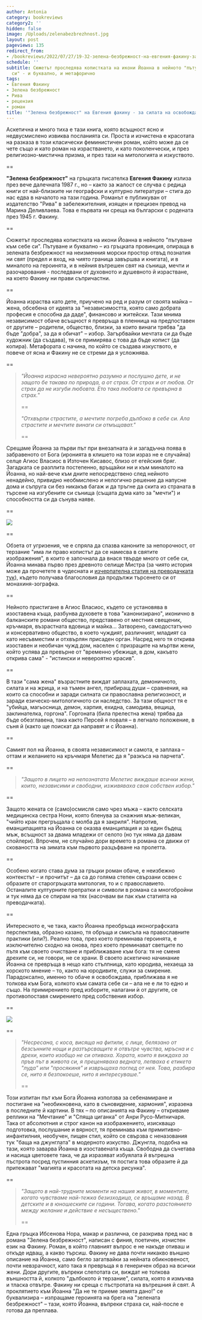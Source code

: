 ```yaml
---
author: Antonia
category: bookreviews
category2: ''
hidden: false
image: /Uploads/zelenabezbrezhnost.jpg
layout: post
pageviews: 135
redirect_from:
- /bookreviews/2022/07/27/19-32-зелена-безбрежност-на-евгения-факину-за-силата-на-освобождаващата-се-жена
schedule: ''
subtitle: Сюжетът проследява копистката на икони Йоанна в нейното "пътуване към себе
  си" - и буквално, и метафорично
tags:
- Евгения Факину
- Зелена безбрежност
- Рива
- рецензия
- роман
title: '"Зелена безбрежност" на Евгения факину - за силата на освобождаващата се жена'
---
```


Аскетична и много тиха е тази книга, която всъщност ясно и недвусмислено извиква посланията си. Проста и изчистена е красотата на разказа в този класически феминистичен роман, който може да се чете също и като роман на израстването, и като поколенчески, и през религиозно-мистична призма, и през тази на митологията и изкуството. 

\==

**"Зелена безбрежност"** на гръцката писателка **Евгения Факину** излиза през вече далечната 1987 г., но – както за жалост се случва с редица книги от най-близките ни географски и културно литератури – стига до нас едва в началото на тази година. Романът е публикуван от издателство "Рива" в забележителния, изящен и прецизен превод на Марина Деливлаева. Това е първата ни среща на български с родената през 1945 г. Факину. 

\==

Сюжетът проследява копистката на икони Йоанна в нейното "пътуване към себе си". Пътуване и буквално – из гръцката провинция, опираща в зелената безбрежност на неизменния морски простор отвъд познатия ни свят (предел и вход, на чиято граница завършва и книгата), и в миналото на героинята, и в нейния вътрешен свят на сънища, мечти и разочарования - последвани от духовното и душевното й израстване, на което Факину ни прави съпричастни. 

\==

Йоанна израства като дете, приучено на ред и разум от своята майка – жена, обсебена от идеята за "независимостта, която само добрата професия е способна да даде", финансово и житейски. Тази мнима независимост обаче всъщност я превръща в пленница на предпоставен от другите – родители, общество, близки, за които винаги трябва "да бъде "добра", за да я обичат" – избор. Загърбвайки мечтата си да бъде художник (да създава), тя се примирява с това да бъде копист (да копира). Метафората с начина, по който се създава изкуството, е повече от ясна и Факину не се стреми да я усложнява.

\==

> *"Йоанна израсна невероятно разумно и послушно дете, и не защото бе такава по природа, а от страх. От страх и от любов. От страх да не изгуби любовта. Ето така любовта се превърна в страх."*
>
> \==
>
> *"Отхвърли страстите, а мечтите погреба дълбоко в себе си. Ала страстите и мечтите винаги си отмъщават."*
>
> \==

Срещаме Йоанна за първи път при внезапната ѝ и загадъчна поява в забравеното от Бога (иронията в клишето на този израз не е случайна) селце Агиос Власиос в Източен Кисавос, близо от егейския бряг. Загадката се разплита постепенно, връщайки ни и към миналото на Йоанна, но най-вече към дните непосредствено след нейното ненадейно, привидно необмислено и нелогично решение да напусне дома и съпруга си без никакъв багаж и да тръгне да скита из страната в търсене на изгубените си сънища (същата дума като за "мечти") и способността си да сънува наяве. 

\==

![](/Uploads/zelena_bezbrejnost-new-raztvor.jpg)

\==

Обзета от угризения, че е спряла да спазва каноните за непорочност, от терзание "има ли право копистът да се намесва в святите изображения", в които е започнала да внася твърде много от себе си, Йоанна минава първо през древното селище Мистра (за чиято история може да прочетете в чудесната и [изчерпателна статия на преводачката тук](https://jasmin.bg/zelena-bezbrezhnost/)), където получава благословия да продължи търсенето си от монахиня-зографка.

\==

Нейното пристигане в Агиос Власиос, където се установява в изоставена къща, разбунва духовете в това "канонизирано", иконично в балканските романи общество, представено от местния свещеник, кръчмаря, възрастната вдовица и майка… Затворено, самодостатъчно и консервативно общество, в което чуждият, различният, младият са като несъвместим и отхвърлян присаден орган. Насред него тя открива изоставен и необичан чужд дом, населен с призраците на мъртви жени, който успява да превърне от "временно убежище, в дом, какъвто открива сама" - "истински и невероятно красив".

\==

В тази "сама жена" възрастните виждат заплахата, демоничното, силата и на жрица, и на тъмен ангел, прибиращ души – сравнения, на които са способни и заради силната си православна религиозност, и заради езическо-митологичното си наследство. За тази общност тя е "убийца, магьосница, демон, харпия, ехидна, самодива, вещица, заклинателка, горгона". Горгоната (била прелестна жена) трябва да бъде обезглавена, така както Персей я поваля – в легнало положение, в съня й (както ще поискат да направят и с Йоанна).

\==

Самият пол на Йоанна, в своята независимост и самота, е заплаха – оттам и желанието на кръчмаря Мелетис да я "разкъса на парчета". 

\==

> *"Защото в лицето на непознатата Мелетис виждаше всички жени, които, независими и свободни, изживяваха своя собствен избор."*

\==

Защото жената се (само)осмисля само чрез мъжа – както селската медицинска сестра Нони, която бленува за снажния мъж-великан, "чийто крак прегръщала с молба да я закриля". Напротив, еманципацията на Йоанна се оказва еманципация и за един бъдещ мъж, всъщност за двама младежи от селото (но тук няма да давам спойлери). Впрочем, не случайно дори времето в романа се движи от сковаността на зимата към първото разцъфване на пролетта. 

\==

Особено когато става дума за гръцки роман обаче, е неизбежно контекстът – и прочитът – да са до голяма степен свързани освен с образите от старогръцката митология, то и с православието. Останалите културните препратки и символи в романа са многобройни и тук няма да се спирам на тях (насочвам ви пак към статията на преводачката).

\==

Интересното е, че така, както Йоанна преобръща иконографската перспектива, образно казано, тя обръща и смисъла на православните практики (или?). Реално това, през което преминава героинята, е изключително сходно на онова, през което преминават светците по пътя към своето очистване и приближаване към бога: тя не сменя дрехите си, не говори, не се храни. В своето аскетично начинание Йоанна се превръща в нещо като стълпница, като юродива, нехаеща за хорското мнение – то, както на юродивите, служи за смирение. Парадоксално, именно то обаче я освобождава, приближава я не толкова към Бога, колкото към самата себе си – ала не е ли то едно и също. На примирението пред изборите, налагани ѝ от другите, се противопоставя смирението пред собствения избор.

\==

![](/Uploads/henri-rousseau-the-dream-le-reve.jpg)

\==

> *"Несресана, с коса, висяща на фитили, с лице, белязано от безсънните нощи и разтърсващите я отвътре чувства, мръсна и с дрехи, които изобщо не си отиваха. Хората, които я виждаха за пръв път в живота си, я преценяваха веднага, лепваха є етикета "луда" или "просякиня" и извръщаха поглед от нея. Това, разбира се, нито я безпокоеше, нито я интересуваше."*
>
> \==

Този изпитан път към Бога Йоанна използва за себенамиране и постигане на "необикновена, като в съновидение, хармония", изразена в последните й картини. В тях – по описанията на Факину – откриваме реплики на "Мечтание" и "Спяща циганка" от Анри Русо-Митничаря. Така от абсолютния и строг канон на изображението, изискващо подготовка, послушание и вярност, тя преминава към примитивно-инфантилния, необучен, пищен стил, който се свързва с неназования тук "баща на джунглата" в модерното изкуство. Джунгла, подобна на тази, която заварва Йоанна в изоставената къща. Свободна да съчетава и насища цветовете така, че да изразяват избуялата й вътрешна пъстрота посред пустинния аскетизъм, тя постига това образите й да притежават "магията и красотата на детска рисунка". 

\==

> *"Защото в най-трудните моменти на нашия живот, в моментите, когато чувстваме най-тежка безизходица, се връщаме назад. В детските и в юношеските си години. Тогава, когато разстоянието между желание и действие е несъществено."*
>
> \==

Една гръцка Ибсенова Нора, макар и различна, се разкрива пред нас в романа "Зелена безбрежност", написан с финия, поетичен, изчистен език на Факину. Роман, в който главният въпрос е не накъде отиваш и откъде идваш, а какво търсиш. Факину не дава почти никакво външно описание на Йоанна, само бегло загатвайки за нейната обикновеност, почти невзрачност, като така я превръща я в генеричен образ на всички жени. Дори другите, въпреки слепотата си, виждат не толкова външността й, колкото "дълбокото ѝ терзание", силата, която я измъчва и тласка отвътре. Факину ни среща с пъстротата на вътрешния й свят. А проклятието към Йоанна "Да не те приеме земята дано!" се буквализира – изпращаме героинята на брега на "зелената безбрежност" – тази, която Йоанна, въпреки страха си, най-после е готова да преплава.